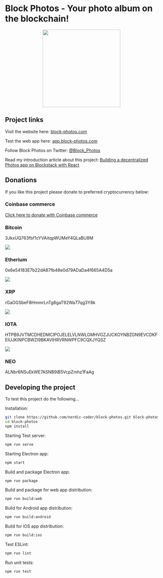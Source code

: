 # Block Photos - Your photo album on the blockchain!

<p align="center">
  <img src="https://github.com/nerdic-coder/block-photos/blob/master/electron/icons/png/256x256.png?raw=true" width="256" height="256">
</p>

## Project links

Visit the website here: [block-photos.com](https://block-photos.com/)

Test the web app here: [app.block-photos.com](https://app.block-photos.com/)

Follow Block Photos on Twitter: [@Block_Photos](https://twitter.com/Block_Photos)

Read my introduction article about this project: [Building a decentralized Photos app on Blockstack with React](https://nerdic-coder.com/2018/06/22/building-a-decentralized-photos-app-on-blockstack-with-react/)


## Donations

If you like this project please donate to preferred cryptocurrency below:

### Coinbase commerce

[Click here to donate with Coinbase commerce](https://commerce.coinbase.com/checkout/9d35f08b-bd51-40b0-a502-b88250cffc6b)

### Bitcoin

3JkxUQ763fbf1cYVAitqpWUMeY4QLaBU8M
<p>
  <img src="https://github.com/nerdic-coder/block-photos/blob/master/resources/btc-qrcode.png?raw=true">
</p>

### Etherium 

0x6e54183E7b22dA87fb48e0d79ADaDa4f665A4D5a
<p>
  <img src="https://github.com/nerdic-coder/block-photos/blob/master/resources/etherium-qrcode.png?raw=true">
</p>

### XRP 

rGaGGSbeF8HmmrLnTg8gaT92Wa77qg3Y8k
<p>
  <img src="https://github.com/nerdic-coder/block-photos/blob/master/resources/xrp-qrcode.png?raw=true">
</p>

### IOTA

HTPB9JVTMCDHEDMCIPOJELELVLNWLGMHVGZJUCKOYNBZGN9EVCDKFEIUJKINPCBWZI9BKAVIHRVRNWPFC9CQXJYQSZ
<p>
  <img src="https://github.com/nerdic-coder/block-photos/blob/master/resources/iota-qrcode.png?raw=true">
</p>

### NEO

ALNbr6NSuEkWE7ASNB9iB5VcpZmhz1FaAg

## Developing the project

To test this project do the following...

Installation:
```bash
git clone https://github.com/nerdic-coder/block-photos.git block-photos
cd block-photos
npm install
```

Starting Test server:
```bash
npm run serve
```

Starting Electron app:
```bash
npm start
```

Build and package Electron app:
```bash
npm run package
```

Build and package for web app distribution:
```bash
npm run build:web
```

Build for Android app distribution:
```bash
npm run build:android
```

Build for iOS app distribution:
```bash
npm run build:ios
```

Test ESLint:
```bash
npm run lint
```

Run unit tests:
```bash
npm run test
```
